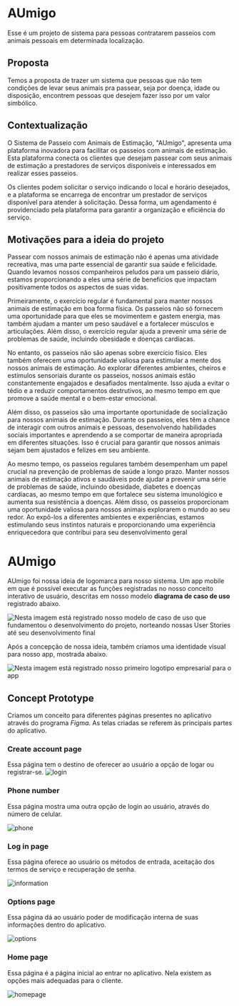 # AUmigo


Esse é um projeto de sistema para pessoas contratarem passeios com animais pessoais em determinada localização.


## Proposta


Temos a proposta de trazer um sistema que pessoas que não tem condições de levar seus animais pra passear, seja por doença, idade ou disposição, encontrem pessoas que desejem fazer isso por um valor simbólico. 


## Contextualização


O Sistema de Passeio com Animais de Estimação, "AUmigo", apresenta uma plataforma inovadora para facilitar os passeios com animais de estimação. Esta plataforma conecta os clientes que desejam passear com seus animais de estimação a prestadores de serviços disponíveis e interessados em realizar esses passeios. 

Os clientes podem solicitar o serviço indicando o local e horário desejados, e a plataforma se encarrega de encontrar um prestador de serviços disponível para atender à solicitação. Dessa forma, um agendamento é providenciado pela plataforma para garantir a organização e eficiência do serviço.


## Motivações para a ideia do projeto


Passear com nossos animais de estimação não é apenas uma atividade recreativa, mas uma parte essencial de garantir sua saúde e felicidade. Quando levamos nossos companheiros peludos para um passeio diário, estamos proporcionando a eles uma série de benefícios que impactam positivamente todos os aspectos de suas vidas.

Primeiramente, o exercício regular é fundamental para manter nossos animais de estimação em boa forma física. Os passeios não só fornecem uma oportunidade para que eles se movimentem e gastem energia, mas também ajudam a manter um peso saudável e a fortalecer músculos e articulações. Além disso, o exercício regular ajuda a prevenir uma série de problemas de saúde, incluindo obesidade e doenças cardíacas.

No entanto, os passeios não são apenas sobre exercício físico. Eles também oferecem uma oportunidade valiosa para estimular a mente dos nossos animais de estimação. Ao explorar diferentes ambientes, cheiros e estímulos sensoriais durante os passeios, nossos animais estão constantemente engajados e desafiados mentalmente. Isso ajuda a evitar o tédio e a reduzir comportamentos destrutivos, ao mesmo tempo em que promove a saúde mental e o bem-estar emocional.

Além disso, os passeios são uma importante oportunidade de socialização para nossos animais de estimação. Durante os passeios, eles têm a chance de interagir com outros animais e pessoas, desenvolvendo habilidades sociais importantes e aprendendo a se comportar de maneira apropriada em diferentes situações. Isso é crucial para garantir que nossos animais sejam bem ajustados e felizes em seu ambiente.

Ao mesmo tempo, os passeios regulares também desempenham um papel crucial na prevenção de problemas de saúde a longo prazo. Manter nossos animais de estimação ativos e saudáveis pode ajudar a prevenir uma série de problemas de saúde, incluindo obesidade, diabetes e doenças cardíacas, ao mesmo tempo em que fortalece seu sistema imunológico e aumenta sua resistência a doenças.
Além disso, os passeios proporcionam uma oportunidade valiosa para nossos animais explorarem o mundo ao seu redor. Ao expô-los a diferentes ambientes e experiências, estamos estimulando seus instintos naturais e proporcionando uma experiência enriquecedora que contribui para seu desenvolvimento geral


# AUmigo

AUmigo foi nossa ideia de logomarca para nosso sistema. Um app mobile em que é possível executar as funções registradas no nosso conceito interativo de usuário, descritas em nosso modelo **diagrama de caso de uso** registrado abaixo. 

![Nesta imagem está registrado nosso modelo de caso de uso que fundamentou o desenvolvimento do projeto, norteando nossas **User Stories** até seu desenvolvimento final](system_user_cases.jpg)

Após a concepção de nossa ideia, também criamos uma identidade visual para nosso app, mostrada abaixo.

![Nesta imagem está registrado nosso primeiro logotipo empresarial para o app](/Images/AUmigo_logo.jpg)

## Concept Prototype

Criamos um conceito para diferentes páginas presentes no aplicativo através do programa *Figma*. As telas criadas se referem às principais partes do aplicativo.

### Create account page

Essa página tem o destino de oferecer ao usuário a opção de logar ou registrar-se.
![login](Images/login.png)


### Phone number

Essa página mostra uma outra opção de login ao usuário, através do número de celular.

![phone](/Images/phone.png)

### Log in page

Essa página oferece ao usuário os métodos de entrada, aceitação dos termos de serviço e recuperação de senha.

![information](/Images/information.png)

### Options page

Essa página dá ao usuário poder de modificação interna de suas informações dentro do aplicativo.

![options](/Images/options.png)

### Home page

Essa página é a página inicial ao entrar no aplicativo. Nela existem as opções mais adequadas para o cliente.

![homepage](/Images/homepage.png)



